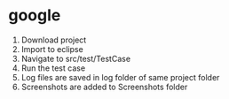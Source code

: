 # google
1. Download project
2. Import to eclipse
3. Navigate to src/test/TestCase
4. Run the test case
5. Log files are saved in log folder of same project folder
6. Screenshots are added to Screenshots folder

